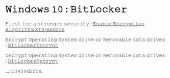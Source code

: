 # 𝚆𝚒𝚗𝚍𝚘𝚠𝚜 𝟷𝟶 : 𝙱𝚒𝚝𝙻𝚘𝚌𝚔𝚎𝚛

𝙵𝚒𝚛𝚜𝚝 𝚏𝚘𝚛 𝚊 𝚜𝚝𝚛𝚘𝚗𝚐𝚎𝚛 𝚜𝚎𝚌𝚞𝚛𝚒𝚝𝚢 : [𝙴𝚗𝚊𝚋𝚕𝚎 𝙴𝚗𝚌𝚛𝚢𝚙𝚝𝚒𝚘𝚗 𝙰𝚕𝚐𝚘𝚛𝚒𝚝𝚑𝚖 𝚇𝚃𝚂-𝙰𝙴𝚂𝟸𝟻𝟼](https://github.com/134096bits/BitLocker/blob/main/Enable%20Encryption%20Algorithm%20XTS-AES256.md)



𝙴𝚗𝚌𝚛𝚢𝚙𝚝 𝙾𝚙𝚎𝚛𝚊𝚝𝚒𝚗𝚐 𝚂𝚢𝚜𝚝𝚎𝚖 𝚍𝚛𝚒𝚟𝚎 𝚘𝚛 𝚁𝚎𝚖𝚘𝚟𝚊𝚋𝚕𝚎 𝚍𝚊𝚝𝚊 𝚍𝚛𝚒𝚟𝚎𝚜 : [𝙱𝚒𝚝𝙻𝚘𝚌𝚔𝚎𝚛𝙴𝚗𝚌𝚛𝚢𝚙𝚝](https://github.com/134096bits/BitLocker/blob/main/BitLockerEncrypt.md)

𝙳𝚎𝚌𝚛𝚢𝚙𝚝 𝙾𝚙𝚎𝚛𝚊𝚝𝚒𝚗𝚐 𝚂𝚢𝚜𝚝𝚎𝚖 𝚍𝚛𝚒𝚟𝚎 𝚘𝚛 𝚁𝚎𝚖𝚘𝚟𝚊𝚋𝚕𝚎 𝚍𝚊𝚝𝚊 𝚍𝚛𝚒𝚟𝚎𝚜 : [𝙱𝚒𝚝𝙻𝚘𝚌𝚔𝚎𝚛𝙳𝚎𝚌𝚛𝚢𝚙𝚝](https://github.com/134096bits/BitLocker/blob/main/BitLockerDecrypt.md)

...::𝟷𝟹𝟺𝟶𝟿𝟼𝚋𝚒𝚝𝚜.
